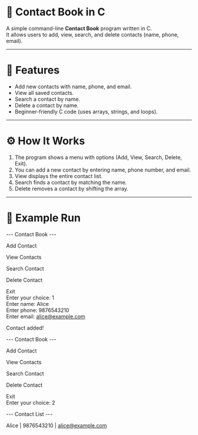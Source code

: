# 📒 Contact Book in C

A simple command-line **Contact Book** program written in C.  
It allows users to add, view, search, and delete contacts (name, phone, email).  

---

# 📌 Features

- Add new contacts with name, phone, and email.  
- View all saved contacts.  
- Search a contact by name.  
- Delete a contact by name.  
- Beginner-friendly C code (uses arrays, strings, and loops).  

---

# ⚙️ How It Works

1. The program shows a menu with options (Add, View, Search, Delete, Exit).  
2. You can add a new contact by entering name, phone number, and email.  
3. View displays the entire contact list.  
4. Search finds a contact by matching the name.  
5. Delete removes a contact by shifting the array.  

---

# 🚀 Example Run

--- Contact Book ---  

Add Contact  

View Contacts  

Search Contact  

Delete Contact  

Exit  
Enter your choice: 1  
Enter name: Alice  
Enter phone: 9876543210  
Enter email: alice@example.com  
  
Contact added!  
  
--- Contact Book ---  

Add Contact  

View Contacts  

Search Contact  

Delete Contact  
  
Exit  
Enter your choice: 2  
  
--- Contact List ---  

Alice | 9876543210 | alice@example.com  
